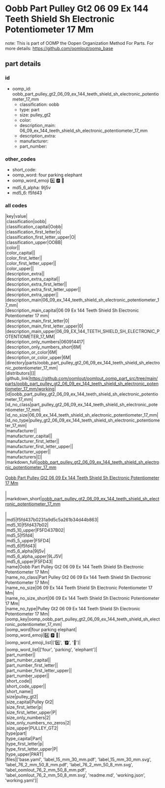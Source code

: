 # Oobb Part Pulley Gt2 06 09 Ex 144 Teeth Shield Sh Electronic Potentiometer 17 Mm  

note: This is part of OOMP the Oopen Organization Method For Parts. For more details: https://github.com/oomlout/oomp_base

##  part details





### id
* oomp_id: oobb_part_pulley_gt2_06_09_ex_144_teeth_shield_sh_electronic_potentiometer_17_mm
  * classification: oobb
  * type: part
  * size: pulley_gt2
  * color: 
  * description_main: 06_09_ex_144_teeth_shield_sh_electronic_potentiometer_17_mm
  * description_extra: 
  * manufacturer: 
  * part_number: 

### other_codes
* short_code: 
* oomp_word: four parking elephant
* oomp_word_emoji :four: :parking: :elephant:
* md5_6_alpha: 9lj5v
* md5_6: f5fd43

### all codes 
|key|value|  
|classification|oobb|  
|classification_capital|Oobb|  
|classification_first_letter|o|  
|classification_first_letter_upper|O|  
|classification_upper|OOBB|  
|color||  
|color_capital||  
|color_first_letter||  
|color_first_letter_upper||  
|color_upper||  
|description_extra||  
|description_extra_capital||  
|description_extra_first_letter||  
|description_extra_first_letter_upper||  
|description_extra_upper||  
|description_main|06_09_ex_144_teeth_shield_sh_electronic_potentiometer_17_mm|  
|description_main_capital|06 09 Ex 144 Teeth Shield Sh Electronic Potentiometer 17 mm|  
|description_main_first_letter|0|  
|description_main_first_letter_upper|0|  
|description_main_upper|06_09_EX_144_TEETH_SHIELD_SH_ELECTRONIC_POTENTIOMETER_17_MM|  
|description_only_numbers|060914417|  
|description_only_numbers_short|6M|  
|description_or_color|6M|  
|description_or_color_upper|6M|  
|directory|parts/oobb_part_pulley_gt2_06_09_ex_144_teeth_shield_sh_electronic_potentiometer_17_mm|  
|distributors|[]|  
|github_link|https://github.com/oomlout/oomlout_oomp_part_src/tree/main/parts/oobb_part_pulley_gt2_06_09_ex_144_teeth_shield_sh_electronic_potentiometer_17_mm/working|  
|id|oobb_part_pulley_gt2_06_09_ex_144_teeth_shield_sh_electronic_potentiometer_17_mm|  
|id_no_class|part_pulley_gt2_06_09_ex_144_teeth_shield_sh_electronic_potentiometer_17_mm|  
|id_no_size|06_09_ex_144_teeth_shield_sh_electronic_potentiometer_17_mm|  
|id_no_type|pulley_gt2_06_09_ex_144_teeth_shield_sh_electronic_potentiometer_17_mm|  
|manufacturer||  
|manufacturer_capital||  
|manufacturer_first_letter||  
|manufacturer_first_letter_upper||  
|manufacturer_upper||  
|manufacturers|[]|  
|markdown_full|[oobb_part_pulley_gt2_06_09_ex_144_teeth_shield_sh_electronic_potentiometer_17_mm](https://github.com/oomlout/oomlout_oomp_part_src/tree/main/parts/oobb_part_pulley_gt2_06_09_ex_144_teeth_shield_sh_electronic_potentiometer_17_mm/working)<br>[](https://github.com/oomlout/oomlout_oomp_part_src/tree/main/parts/oobb_part_pulley_gt2_06_09_ex_144_teeth_shield_sh_electronic_potentiometer_17_mm/working)<br>[Oobb Part Pulley Gt2 06 09 Ex 144 Teeth Shield Sh Electronic Potentiometer 17 Mm](https://github.com/oomlout/oomlout_oomp_part_src/tree/main/parts/oobb_part_pulley_gt2_06_09_ex_144_teeth_shield_sh_electronic_potentiometer_17_mm/working)<br><br>|  
|markdown_short|[oobb_part_pulley_gt2_06_09_ex_144_teeth_shield_sh_electronic_potentiometer_17_mm](https://github.com/oomlout/oomlout_oomp_part_src/tree/main/parts/oobb_part_pulley_gt2_06_09_ex_144_teeth_shield_sh_electronic_potentiometer_17_mm/working)<br><br>|  
|md5|f5fd437b0231a9d5c5a261b34d44b863|  
|md5_10|f5fd437b02|  
|md5_10_upper|F5FD437B02|  
|md5_5|f5fd4|  
|md5_5_upper|F5FD4|  
|md5_6|f5fd43|  
|md5_6_alpha|9lj5v|  
|md5_6_alpha_upper|9LJ5V|  
|md5_6_upper|F5FD43|  
|name|Oobb Part Pulley Gt2 06 09 Ex 144 Teeth Shield Sh Electronic Potentiometer 17 Mm|  
|name_no_class|Part Pulley Gt2 06 09 Ex 144 Teeth Shield Sh Electronic Potentiometer 17 Mm|  
|name_no_size|06 09 Ex 144 Teeth Shield Sh Electronic Potentiometer 17 Mm|  
|name_no_size_short|06 09 Ex 144 Teeth Shield Sh Electronic Potentiometer 17 Mm|  
|name_no_type|Pulley Gt2 06 09 Ex 144 Teeth Shield Sh Electronic Potentiometer 17 Mm|  
|oomp_key|oomp_oobb_part_pulley_gt2_06_09_ex_144_teeth_shield_sh_electronic_potentiometer_17_mm|  
|oomp_word|four parking elephant|  
|oomp_word_emoji|:four: :parking: :elephant:|  
|oomp_word_emoji_list|[':four:', ':parking:', ':elephant:']|  
|oomp_word_list|['four', 'parking', 'elephant']|  
|part_number||  
|part_number_capital||  
|part_number_first_letter||  
|part_number_first_letter_upper||  
|part_number_upper||  
|short_code||  
|short_code_upper||  
|short_name||  
|size|pulley_gt2|  
|size_capital|Pulley Gt2|  
|size_first_letter|p|  
|size_first_letter_upper|P|  
|size_only_numbers|2|  
|size_only_numbers_no_zeros|2|  
|size_upper|PULLEY_GT2|  
|type|part|  
|type_capital|Part|  
|type_first_letter|p|  
|type_first_letter_upper|P|  
|type_upper|PART|  
|files|['base.yaml', 'label_15_mm_30_mm.pdf', 'label_15_mm_30_mm.svg', 'label_76_2_mm_50_8_mm.pdf', 'label_76_2_mm_50_8_mm.svg', 'label_oomlout_76_2_mm_50_8_mm.pdf', 'label_oomlout_76_2_mm_50_8_mm.svg', 'readme.md', 'working.json', 'working.yaml']|  
